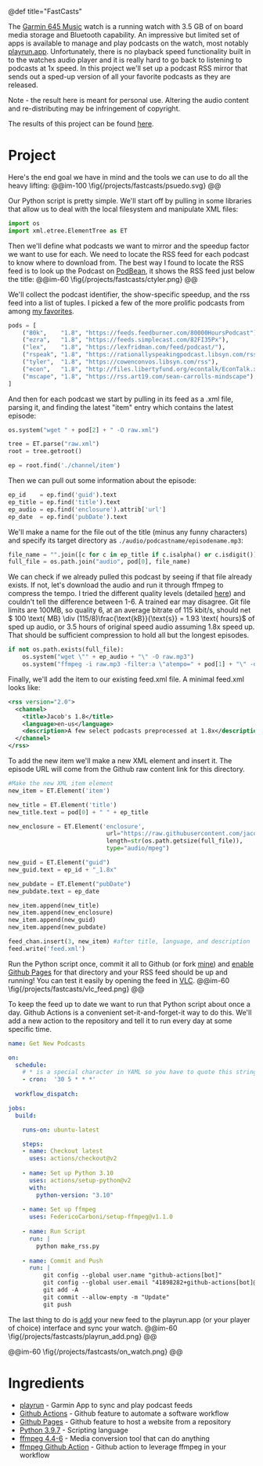 @def title="FastCasts"

The [Garmin 645 Music](https://www.garmin.com/en-US/p/612476) watch is a running watch with 3.5 GB of on board media storage and Bluetooth capability. An impressive but limited set of apps is available to manage and play podcasts on the watch, most notably [playrun.app](https://www.playrun.app/). Unfortunately, there is no playback speed functionality built in to the watches audio player and it is really hard to go back to listening to podcasts at 1x speed. In this project we'll set up a podcast RSS mirror that sends out a sped-up version of all your favorite podcasts as they are released.

Note - the result here is meant for personal use. Altering the audio content and re-distributing may be infringement of copyright.

The results of this project can be found [here](https://github.com/jacobwood27/032_fastaudiocasts).

# Project
Here's the end goal we have in mind and the tools we can use to do all the heavy lifting:
@@im-100
\fig{/projects/fastcasts/psuedo.svg}
@@

Our Python script is pretty simple. We'll start off by pulling in some libraries that allow us to deal with the local filesystem and manipulate XML files:
```Python
import os
import xml.etree.ElementTree as ET
```
Then  we'll define what podcasts we want to mirror and the speedup factor we want to use for each. We need to locate the RSS feed for each podcast to know where to download from. The best way I found to locate the RSS feed is to look up the Podcast on [PodBean](https://www.podbean.com/), it shows the RSS feed just below the title:
@@im-60
\fig{/projects/fastcasts/ctyler.png}
@@

We'll collect the podcast identifier, the show-specific speedup, and the rss feed into a list of tuples. I picked a few of the more prolific podcasts from among [my favorites](https://jacobw.xyz/projects/podcasts/).
```Python
pods = [
    ("80k",    "1.8", "https://feeds.feedburner.com/80000HoursPodcast"),
    ("ezra",   "1.8", "https://feeds.simplecast.com/82FI35Px"),
    ("lex",    "1.8", "https://lexfridman.com/feed/podcast/"),
    ("rspeak", "1.8", "https://rationallyspeakingpodcast.libsyn.com/rss"),
    ("tyler",  "1.8", "https://cowenconvos.libsyn.com/rss"),
    ("econ",   "1.8", "http://files.libertyfund.org/econtalk/EconTalk.xml"),
    ("mscape", "1.8", "https://rss.art19.com/sean-carrolls-mindscape"),
]
```

And then for each podcast we start by pulling in its feed as a .xml file, parsing it, and finding the latest "item" entry which contains the latest episode:
```Python
os.system("wget " + pod[2] + " -O raw.xml")

tree = ET.parse("raw.xml")
root = tree.getroot()

ep = root.find('./channel/item')
```

Then we can pull out some information about the episode:
```Python
ep_id    = ep.find('guid').text
ep_title = ep.find('title').text
ep_audio = ep.find('enclosure').attrib['url']
ep_date  = ep.find('pubDate').text
```
We'll make a name for the file out of the title (minus any funny characters) and specify its target directory as `./audio/podcastname/episodename.mp3`:
```Python
file_name = "".join([c for c in ep_title if c.isalpha() or c.isdigit()]).rstrip() + ".mp3"
full_file = os.path.join("audio", pod[0], file_name)
```
We can check if we already pulled this podcast by seeing if that file already exists. If not, let's download the audio and run it through ffmpeg to compress the tempo. I tried the different quality levels (detailed [here](https://trac.ffmpeg.org/wiki/Encode/MP3)) and couldn't tell the difference between 1-6. A trained ear may disagree. Git file limits are 100MB, so quality 6, at an average bitrate of 115 kbit/s, should net $ 100 \text{ MB} \div (115/8)\frac{\text{kB}}{\text{s}} = 1.93 \text{ hours}$ of sped up audio, or $3.5 \text{ hours}$ of original speed audio assuming 1.8x speed up. That should be sufficient compression to hold all but the longest episodes.
```Python
if not os.path.exists(full_file):
    os.system("wget \"" + ep_audio + "\" -O raw.mp3")
    os.system("ffmpeg -i raw.mp3 -filter:a \"atempo=" + pod[1] + "\" -q:a 6 " + full_file)
```
Finally, we'll add the item to our existing feed.xml file. A minimal feed.xml looks like:
```XML
<rss version="2.0">
  <channel>
    <title>Jacob's 1.8</title>
    <language>en-us</language>
    <description>A few select podcasts preprocessed at 1.8x</description>
  </channel>
</rss>
```
To add the new item we'll make a new XML element and insert it. The episode URL will come from the Github raw content link for this directory.
```Python
#Make the new XML item element
new_item = ET.Element('item')

new_title = ET.Element('title')
new_title.text = pod[0] + " " + ep_title

new_enclosure = ET.Element('enclosure', 
                            url="https://raw.githubusercontent.com/jacobwood27/032_fastaudiocasts/main/audio/" + pod[0] + "/" + file_name, 
                            length=str(os.path.getsize(full_file)), 
                            type="audio/mpeg")

new_guid = ET.Element("guid")
new_guid.text = ep_id + "_1.8x"

new_pubdate = ET.Element("pubDate")
new_pubdate.text = ep_date

new_item.append(new_title)
new_item.append(new_enclosure)
new_item.append(new_guid)
new_item.append(new_pubdate)

feed_chan.insert(3, new_item) #after title, language, and description
feed.write('feed.xml')
```
Run the Python script once, commit it all to Github (or fork [mine](https://github.com/jacobwood27/032_fastaudiocasts)) and [enable Github Pages](https://docs.github.com/en/pages/quickstart) for that directory and your RSS feed should be up and running! You can test it easily by opening the feed in [VLC](https://www.videolan.org/).
@@im-60
\fig{/projects/fastcasts/vlc_feed.png}
@@

To keep the feed up to date we want to run that Python script about once a day. Github Actions is a convenient set-it-and-forget-it way to do this. We'll add a new action to the repository and tell it to run every day at some specific time.
```YAML
name: Get New Podcasts

on:
  schedule:
    # * is a special character in YAML so you have to quote this string
    - cron:  '30 5 * * *'
  
  workflow_dispatch:

jobs:
  build:

    runs-on: ubuntu-latest

    steps:
    - name: Checkout latest
      uses: actions/checkout@v2
    
    - name: Set up Python 3.10
      uses: actions/setup-python@v2
      with:
        python-version: "3.10"
        
    - name: Set up ffmpeg
      uses: FedericoCarboni/setup-ffmpeg@v1.1.0
      
    - name: Run Script
      run: |
        python make_rss.py
        
    - name: Commit and Push
      run: |
          git config --global user.name "github-actions[bot]"
          git config --global user.email "41898282+github-actions[bot]@users.noreply.github.com"
          git add -A
          git commit --allow-empty -m "Update"
          git push
```
The last thing to do is [add](https://www.playrun.app/blog/private-podcast) your new feed to the playrun.app (or your player of choice) interface and sync your watch. 
@@im-60
\fig{/projects/fastcasts/playrun_add.png}
@@

@@im-60
\fig{/projects/fastcasts/on_watch.png}
@@

# Ingredients
 - [playrun](https://www.playrun.app/) - Garmin App to sync and play podcast feeds
 - [Github Actions](https://github.com/features/actions) - Github feature to automate a software workflow
 - [Github Pages](https://pages.github.com/) - Github feature to host a website from a repository
 - [Python 3.9.7](https://www.python.org/) - Scripting language
 - [ffmpeg 4.4-6](https://www.ffmpeg.org/) - Media conversion tool that can do anything
 - [ffmpeg Github Action](https://github.com/marketplace/actions/setup-ffmpeg) - Github action to leverage ffmpeg in your workflow